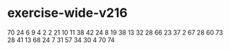 # exercise-wide-v216
70
24
6
9
4
2
2
21
10
11
38
42
24
8
19
38
13
32
28
66
23
37
2
67
28
60
73
28
41
13
68
24
7
31
57
34
30
4
70
74
